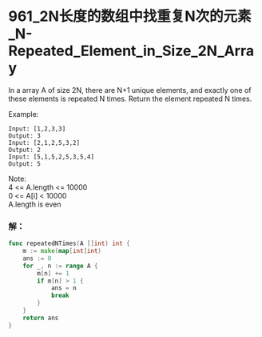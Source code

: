 # 961_2N长度的数组中找重复N次的元素_N-Repeated_Element_in_Size_2N_Array
In a array A of size 2N, there are N+1 unique elements, and exactly one of these elements is repeated N times. Return the element repeated N times.

Example:

    Input: [1,2,3,3]  
    Output: 3  
    Input: [2,1,2,5,3,2]  
    Output: 2  
    Input: [5,1,5,2,5,3,5,4]  
    Output: 5  
 
Note:  
4 <= A.length <= 10000  
0 <= A[i] < 10000  
A.length is even  

### 解：

```go
func repeatedNTimes(A []int) int {
    m := make(map[int]int)
    ans := 0
    for _, n := range A {
        m[n] += 1
        if m[n] > 1 {
            ans = n
            break
        }
    }
    return ans
}
```